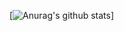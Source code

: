 [![Anurag's github stats](https://github-readme-stats.vercel.app/api?username=denisenyx&count_private=true&show_icons=true?theme=midnight-purple)]
 
<!--
**DeniseNyx/DeniseNyx** is a ✨ _special_ ✨ repository because its `README.md` (this file) appears on your GitHub profile.

Here are some ideas to get you started:

- 🔭 I’m currently working on ...
- 🌱 I’m currently learning ...
- 👯 I’m looking to collaborate on ...
- 🤔 I’m looking for help with ...
- 💬 Ask me about ...
- 📫 How to reach me: ...
- 😄 Pronouns: ...
- ⚡ Fun fact: ...
-->
